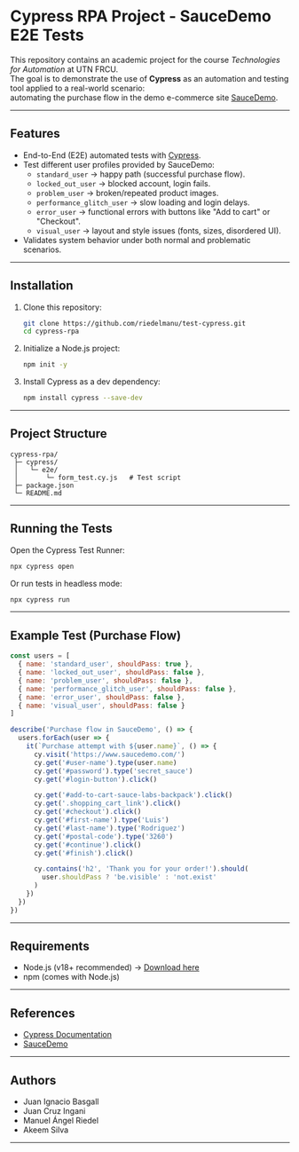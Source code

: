 # Cypress RPA Project - SauceDemo E2E Tests

This repository contains an academic project for the course *Technologies for Automation* at UTN FRCU.  
The goal is to demonstrate the use of **Cypress** as an automation and testing tool applied to a real-world scenario:  
automating the purchase flow in the demo e-commerce site [SauceDemo](https://www.saucedemo.com).

---

## Features

- End-to-End (E2E) automated tests with [Cypress](https://www.cypress.io/).
- Test different user profiles provided by SauceDemo:
  - `standard_user` → happy path (successful purchase flow).
  - `locked_out_user` → blocked account, login fails.
  - `problem_user` → broken/repeated product images.
  - `performance_glitch_user` → slow loading and login delays.
  - `error_user` → functional errors with buttons like "Add to cart" or "Checkout".
  - `visual_user` → layout and style issues (fonts, sizes, disordered UI).
- Validates system behavior under both normal and problematic scenarios.

---

## Installation

1. Clone this repository:
   ```bash
   git clone https://github.com/riedelmanu/test-cypress.git
   cd cypress-rpa
   ```

2. Initialize a Node.js project:
   ```bash
   npm init -y
   ```

3. Install Cypress as a dev dependency:
   ```bash
   npm install cypress --save-dev
   ```

---

## Project Structure

```
cypress-rpa/
 ├─ cypress/
 │   └─ e2e/
 │       └─ form_test.cy.js   # Test script
 ├─ package.json
 └─ README.md
```

---

## Running the Tests

Open the Cypress Test Runner:
```bash
npx cypress open
```

Or run tests in headless mode:
```bash
npx cypress run
```

---

## Example Test (Purchase Flow)

```javascript
const users = [
  { name: 'standard_user', shouldPass: true },
  { name: 'locked_out_user', shouldPass: false },
  { name: 'problem_user', shouldPass: false },
  { name: 'performance_glitch_user', shouldPass: false },
  { name: 'error_user', shouldPass: false },
  { name: 'visual_user', shouldPass: false }
]

describe('Purchase flow in SauceDemo', () => {
  users.forEach(user => {
    it(`Purchase attempt with ${user.name}`, () => {
      cy.visit('https://www.saucedemo.com/')
      cy.get('#user-name').type(user.name)
      cy.get('#password').type('secret_sauce')
      cy.get('#login-button').click()

      cy.get('#add-to-cart-sauce-labs-backpack').click()
      cy.get('.shopping_cart_link').click()
      cy.get('#checkout').click()
      cy.get('#first-name').type('Luis')
      cy.get('#last-name').type('Rodriguez')
      cy.get('#postal-code').type('3260')
      cy.get('#continue').click()
      cy.get('#finish').click()

      cy.contains('h2', 'Thank you for your order!').should(
        user.shouldPass ? 'be.visible' : 'not.exist'
      )
    })
  })
})
```

---

## Requirements

- Node.js (v18+ recommended) → [Download here](https://nodejs.org/)  
- npm (comes with Node.js)  

---

## References

- [Cypress Documentation](https://docs.cypress.io/)  
- [SauceDemo](https://www.saucedemo.com)  

---

## Authors

- Juan Ignacio Basgall  
- Juan Cruz Ingani  
- Manuel Ángel Riedel  
- Akeem Silva  

---
